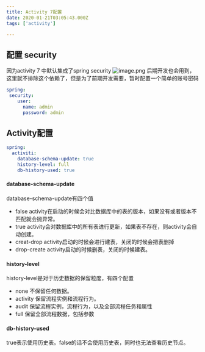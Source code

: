 ```yaml
---
title: Activity 7配置
date: 2020-01-21T03:05:43.000Z
tags: ['activity']

---
```



## 配置 security
因为activity 7 中默认集成了spring security
![image.png](/images/1579576346951-4cc94e95-8394-4c0a-993d-a0676a0666a3.png)
后期开发也会用到，这里就不排除这个依赖了，但是为了前期开发需要，暂时配置一个简单的账号密码
```yaml
spring: 
 security:
    user:
      name: admin
      password: admin
```


## Activity配置

```yaml
spring:
  activiti:
    database-schema-update: true
    history-level: full
    db-history-used: true
```

#### database-schema-update
database-schema-update有四个值

- false activity在启动的时候会对比数据库中的表的版本，如果没有或者版本不匹配就会抛异常。
- true activity会对数据库中的所有表进行更新，如果表不存在，则activity会自动创建。
- creat-drop activity启动的时候会进行建表，关闭的时候会把表删掉
- drop-create activity启动的时候删表，关闭的时候建表。

#### history-level
history-level是对于历史数据的保留粒度，有四个配置

- none 不保留任何数据。
- activity 保留流程实例和流程行为。
- audit 保留流程实例，流程行为，以及全部流程任务和属性
- full 保留全部流程数据，包括参数

#### db-history-used
true表示使用历史表。false的话不会使用历史表，同时也无法查看历史节点。
